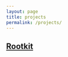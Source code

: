 ```yaml
---
layout: page
title: projects
permalink: /projects/
---
```


[Rootkit](projects/rootkit)
----------------

